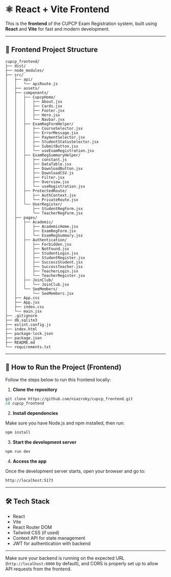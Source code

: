 # ⚛️ React + Vite Frontend

This is the **frontend** of the CUPCP Exam Registration system, built using **React** and **Vite** for fast and modern development.

---

## 📁 Frontend Project Structure

```text
cupcp_frontend/
├── dist/
├── node_modules/
├── src/
│   ├── api/
│   │   └── apiRoute.js
│   ├── assets/
│   ├── components/
│   │   ├── CupcpHome/
│   │   │   ├── About.jsx
│   │   │   ├── Cards.jsx
│   │   │   ├── Footer.jsx
│   │   │   ├── Hero.jsx
│   │   │   └── Navbar.jsx
│   │   ├── ExamRegFormHelper/
│   │   │   ├── CourseSelector.jsx
│   │   │   ├── ErrorMessage.jsx
│   │   │   ├── PaymentSelector.jsx
│   │   │   ├── StudentStatusSelector.jsx
│   │   │   ├── SubmitButton.jsx
│   │   │   └── useExamRegistration.jsx
│   │   ├── ExamRegSummaryHelper/
│   │   │   ├── constant.js
│   │   │   ├── DataTable.jsx
│   │   │   ├── DownloadButton.jsx
│   │   │   ├── DownloadCSV.js
│   │   │   ├── Filter.jsx
│   │   │   ├── Overview.jsx
│   │   │   └── useRegistration.jsx
│   │   ├── ProtectedRoute/
│   │   │   ├── AuthContext.jsx
│   │   │   └── PrivateRoute.jsx
│   │   └── UserRegister/
│   │       ├── StudentRegForm.jsx
│   │       └── TeacherRegForm.jsx
│   ├── pages/
│   │   ├── Academic/
│   │   │   ├── AcademicHome.jsx
│   │   │   ├── ExamRegForm.jsx
│   │   │   └── ExamRegSummary.jsx
│   │   ├── Authentication/
│   │   │   ├── Forbidden.jsx
│   │   │   ├── NotFound.jsx
│   │   │   ├── StudentLogin.jsx
│   │   │   ├── StudentRegister.jsx
│   │   │   ├── SuccessStudent.jsx
│   │   │   ├── SuccessTeacher.jsx
│   │   │   ├── TeacherLogin.jsx
│   │   │   └── TeacherRegister.jsx
│   │   ├── JoinClub/
│   │   │   └── JoinClub.jsx
│   │   └── SeeMembers/
│   │       └── SeeMembers.jsx
│   ├── App.css
│   ├── App.jsx
│   ├── index.css
│   └── main.jsx
├── .gitignore
├── db.sqlite3
├── eslint.config.js
├── index.html
├── package-lock.json
├── package.json
├── README.md
└── requirements.txt
```

---

## 🚀 How to Run the Project (Frontend)

Follow the steps below to run this frontend locally:

1. **Clone the repository**

```bash
git clone https://github.com/niazroky/cupcp_frontend.git
cd cupcp_frontend
```

2. **Install dependencies**

Make sure you have Node.js and npm installed, then run:

```bash
npm install
```

3. **Start the development server**

```bash
npm run dev
```

4. **Access the app**

Once the development server starts, open your browser and go to:

```
http://localhost:5173
```

---

## 🛠 Tech Stack

- React
- Vite
- React Router DOM
- Tailwind CSS (if used)
- Context API for state management
- JWT for authentication with backend

---

Make sure your backend is running on the expected URL (`http://localhost:8000` by default), and CORS is properly set up to allow API requests from the frontend.
